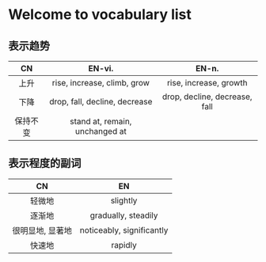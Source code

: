 # Welcome to vocabulary list



## 表示趋势

|    CN    |             EN-vi.             |             EN-n.             |
| :------: | :----------------------------: | :---------------------------: |
|   上升   |  rise, increase, climb, grow   |    rise, increase, growth     |
|   下降   | drop, fall, decline, decrease  | drop, decline, decrease, fall |
| 保持不变 | stand at, remain, unchanged at |                               |



## 表示程度的副词

|        CN        |            EN             |
| :--------------: | :-----------------------: |
|      轻微地      |         slightly          |
|      逐渐地      |    gradually, steadily    |
| 很明显地, 显著地 | noticeably, significantly |
|      快速地      |          rapidly          |

